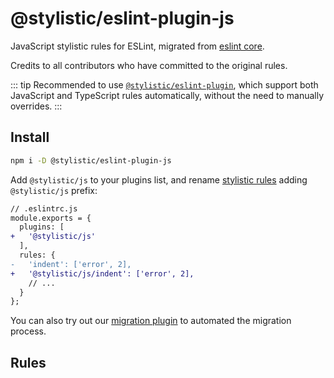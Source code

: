 # @stylistic/eslint-plugin-js

JavaScript stylistic rules for ESLint, migrated from [eslint core](https://github.com/eslint/eslint).

Credits to all contributors who have committed to the original rules.

::: tip
Recommended to use [`@stylistic/eslint-plugin`](/packages/default), which support both JavaScript and TypeScript rules automatically, without the need to manually overrides.
:::

## Install

```sh
npm i -D @stylistic/eslint-plugin-js
```

Add `@stylistic/js` to your plugins list, and rename [stylistic rules](#rules) adding `@stylistic/js` prefix:

```diff
// .eslintrc.js
module.exports = {
  plugins: [
+   '@stylistic/js'
  ],
  rules: {
-   'indent': ['error', 2],
+   '@stylistic/js/indent': ['error', 2],
    // ...  
  }
};
```

You can also try out our [migration plugin](/guide/migration) to automated the migration process.

## Rules

<RuleList package="js" />
